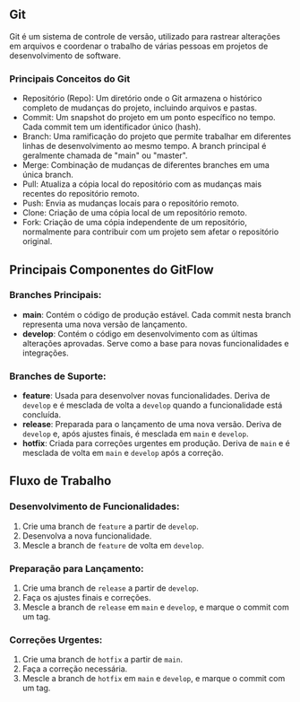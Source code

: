 ## Git

Git é um sistema de controle de versão, utilizado para rastrear alterações em arquivos e coordenar o trabalho de várias pessoas em projetos de desenvolvimento de software.

### Principais Conceitos do Git
- Repositório (Repo): Um diretório onde o Git armazena o histórico completo de mudanças do projeto, incluindo arquivos e pastas.
- Commit: Um snapshot do projeto em um ponto específico no tempo. Cada commit tem um identificador único (hash).
- Branch: Uma ramificação do projeto que permite trabalhar em diferentes linhas de desenvolvimento ao mesmo tempo. A branch principal é geralmente chamada de "main" ou "master".
- Merge: Combinação de mudanças de diferentes branches em uma única branch.
- Pull: Atualiza a cópia local do repositório com as mudanças mais recentes do repositório remoto.
- Push: Envia as mudanças locais para o repositório remoto.
- Clone: Criação de uma cópia local de um repositório remoto.
- Fork: Criação de uma cópia independente de um repositório, normalmente para contribuir com um projeto sem afetar o repositório original.

## Principais Componentes do GitFlow

### Branches Principais:
- **main**: Contém o código de produção estável. Cada commit nesta branch representa uma nova versão de lançamento.
- **develop**: Contém o código em desenvolvimento com as últimas alterações aprovadas. Serve como a base para novas funcionalidades e integrações.

### Branches de Suporte:
- **feature**: Usada para desenvolver novas funcionalidades. Deriva de `develop` e é mesclada de volta a `develop` quando a funcionalidade está concluída.
- **release**: Preparada para o lançamento de uma nova versão. Deriva de `develop` e, após ajustes finais, é mesclada em `main` e `develop`.
- **hotfix**: Criada para correções urgentes em produção. Deriva de `main` e é mesclada de volta em `main` e `develop` após a correção.

## Fluxo de Trabalho

### Desenvolvimento de Funcionalidades:
1. Crie uma branch de `feature` a partir de `develop`.
2. Desenvolva a nova funcionalidade.
3. Mescle a branch de `feature` de volta em `develop`.

### Preparação para Lançamento:
1. Crie uma branch de `release` a partir de `develop`.
2. Faça os ajustes finais e correções.
3. Mescle a branch de `release` em `main` e `develop`, e marque o commit com um tag.

### Correções Urgentes:
1. Crie uma branch de `hotfix` a partir de `main`.
2. Faça a correção necessária.
3. Mescle a branch de `hotfix` em `main` e `develop`, e marque o commit com um tag.